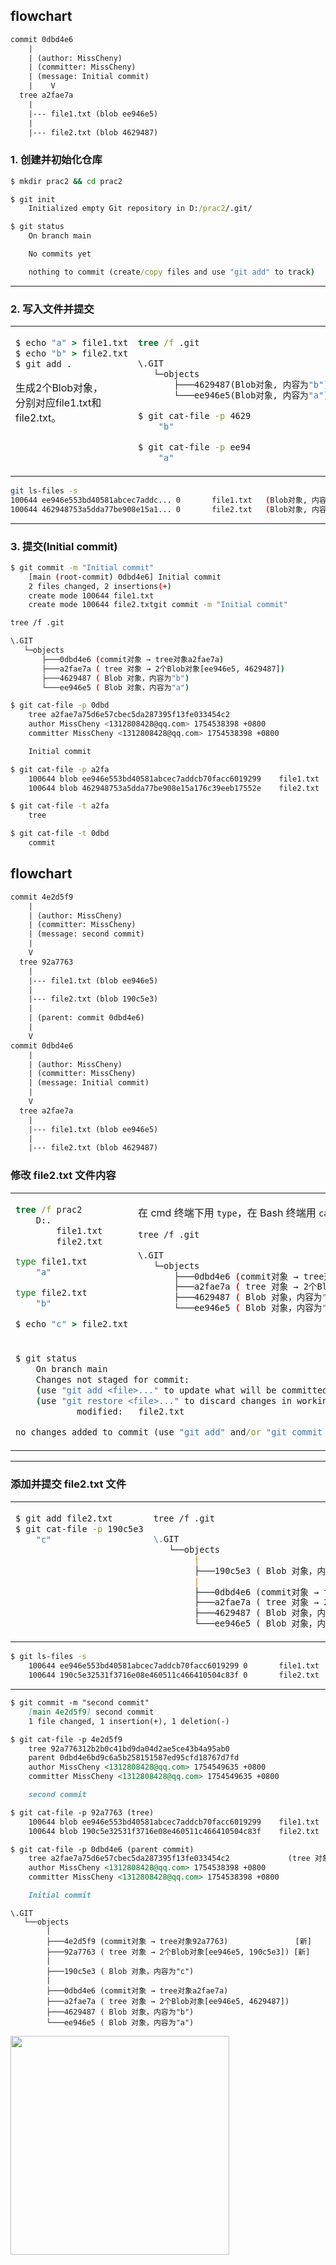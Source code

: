 ## flowchart
```txt
commit 0dbd4e6
    |
    | (author: MissCheny)
    | (committer: MissCheny)
    | (message: Initial commit)
    |    V
  tree a2fae7a
    |
    |--- file1.txt (blob ee946e5)
    |
    |--- file2.txt (blob 4629487)
```

### 1. 创建并初始化仓库
```cmd
$ mkdir prac2 && cd prac2

$ git init
    Initialized empty Git repository in D:/prac2/.git/

$ git status
    On branch main

    No commits yet

    nothing to commit (create/copy files and use "git add" to track)
```

--- 

### 2. 写入文件并提交
<table><tr>
<td style="width: 45%; vertical-align: top;">

```cmd
$ echo "a" > file1.txt
$ echo "b" > file2.txt
$ git add .
```

生成2个Blob对象，  
分别对应file1.txt和file2.txt。

</td><td style="vertical-align: top;">

```cmd
tree /f .git

\.GIT
   └─objects
       ├───4629487(Blob对象, 内容为"b")
       └───ee946e5(Blob对象, 内容为"a")
```

```bash
$ git cat-file -p 4629
    "b"

$ git cat-file -p ee94
    "a"
```

</td></tr></table>

```bash
git ls-files -s
100644 ee946e553bd40581abcec7addc... 0       file1.txt   (Blob对象, 内容为"a")
100644 462948753a5dda77be908e15a1... 0       file2.txt   (Blob对象, 内容为"b")
```

---

### 3. 提交(Initial commit)

```bash
$ git commit -m "Initial commit"
    [main (root-commit) 0dbd4e6] Initial commit
    2 files changed, 2 insertions(+)
    create mode 100644 file1.txt
    create mode 100644 file2.txtgit commit -m "Initial commit"
```

```bash
tree /f .git

\.GIT
   └─objects
       ├───0dbd4e6 (commit对象 → tree对象a2fae7a)
       ├───a2fae7a ( tree 对象 → 2个Blob对象[ee946e5, 4629487])
       ├───4629487 ( Blob 对象，内容为"b")
       └───ee946e5 ( Blob 对象，内容为"a")
```
```bash
$ git cat-file -p 0dbd
    tree a2fae7a75d6e57cbec5da287395f13fe033454c2
    author MissCheny <1312808428@qq.com> 1754538398 +0800
    committer MissCheny <1312808428@qq.com> 1754538398 +0800

    Initial commit

$ git cat-file -p a2fa
    100644 blob ee946e553bd40581abcec7addcb70facc6019299    file1.txt
    100644 blob 462948753a5dda77be908e15a176c39eeb17552e    file2.txt

$ git cat-file -t a2fa
    tree

$ git cat-file -t 0dbd
    commit
```

## flowchart
```txt
commit 4e2d5f9
    |
    | (author: MissCheny)
    | (committer: MissCheny)
    | (message: second commit)
    |
    V
  tree 92a7763
    |
    |--- file1.txt (blob ee946e5)
    |
    |--- file2.txt (blob 190c5e3)
    |
    | (parent: commit 0dbd4e6)
    |
    V
commit 0dbd4e6
    |
    | (author: MissCheny)
    | (committer: MissCheny)
    | (message: Initial commit)
    |
    V
  tree a2fae7a
    |
    |--- file1.txt (blob ee946e5)
    |
    |--- file2.txt (blob 4629487)
```

### 修改 file2.txt 文件内容

<table><tr><td style="width: 35%; vertical-align: top;">

```cmd
tree /f prac2
    D:.
        file1.txt
        file2.txt

type file1.txt
    "a"

type file2.txt
    "b"

$ echo "c" > file2.txt
```

</td>

<td style="vertical-align: top;">

在 cmd 终端下用 `type`，在 Bash 终端用 `cat` 命令查看文件内容。

```bash
tree /f .git

\.GIT
   └─objects
       ├───0dbd4e6 (commit对象 → tree对象a2fae7a)
       ├───a2fae7a ( tree 对象 → 2个Blob对象[ee946e5, 4629487])
       ├───4629487 ( Blob 对象，内容为"b")
       └───ee946e5 ( Blob 对象，内容为"a")
```

</td></tr>

<tr>
<td colspan="2" style="vertical-align: middle;">

```cmd
$ git status
    On branch main
    Changes not staged for commit:
    (use "git add <file>..." to update what will be committed)
    (use "git restore <file>..." to discard changes in working directory)
            modified:   file2.txt

no changes added to commit (use "git add" and/or "git commit -a")
```

</td></tr></table>

---

### 添加并提交 file2.txt 文件

<table><tr><td style="width: 34%; vertical-align: top;">

```bash
$ git add file2.txt
$ git cat-file -p 190c5e3
    "c"
```

</td><td style="vertical-align: middle;">

```markdown
tree /f .git

\.GIT
   └──objects
        |
        ├───190c5e3 ( Blob 对象，内容为"c" [新])
        |
        ├───0dbd4e6 (commit对象 → tree对象a2fae7a)
        ├───a2fae7a ( tree 对象 → 2个Blob对象[ee946e5, 4629487])
        ├───4629487 ( Blob 对象，内容为"b")
        └───ee946e5 ( Blob 对象，内容为"a")
```

</td></tr></table>

```bash
$ git ls-files -s
    100644 ee946e553bd40581abcec7addcb70facc6019299 0       file1.txt  (Blob 对象，内容为"a")
    100644 190c5e32531f3716e08e460511c466410504c83f 0       file2.txt  (Blob 对象，内容为"c" [新])
```

---

```markdown
$ git commit -m "second commit"
    [main 4e2d5f9] second commit
    1 file changed, 1 insertion(+), 1 deletion(-)

$ git cat-file -p 4e2d5f9
    tree 92a776312b2b0c41bd9da04d2ae5ce43b4a95ab0
    parent 0dbd4e6bd9c6a5b258151587ed95cfd18767d7fd
    author MissCheny <1312808428@qq.com> 1754549635 +0800
    committer MissCheny <1312808428@qq.com> 1754549635 +0800

    second commit

$ git cat-file -p 92a7763 (tree)
    100644 blob ee946e553bd40581abcec7addcb70facc6019299    file1.txt  (Blob 对象，内容为"a")
    100644 blob 190c5e32531f3716e08e460511c466410504c83f    file2.txt  (Blob 对象，内容为"c" [新])

$ git cat-file -p 0dbd4e6 (parent commit)
    tree a2fae7a75d6e57cbec5da287395f13fe033454c2             (tree 对象 → 2个Blob对象[ee946e5, 4629487])
    author MissCheny <1312808428@qq.com> 1754538398 +0800
    committer MissCheny <1312808428@qq.com> 1754538398 +0800

    Initial commit
```

```
\.GIT
   └──objects
        |
        ├───4e2d5f9 (commit对象 → tree对象92a7763)               [新]
        ├───92a7763 ( tree 对象 → 2个Blob对象[ee946e5, 190c5e3]) [新]
        |
        ├───190c5e3 ( Blob 对象，内容为"c")
        |
        ├───0dbd4e6 (commit对象 → tree对象a2fae7a)
        ├───a2fae7a ( tree 对象 → 2个Blob对象[ee946e5, 4629487])
        ├───4629487 ( Blob 对象，内容为"b")
        └───ee946e5 ( Blob 对象，内容为"a")
```

<img src='pic/commit.png' width=350>